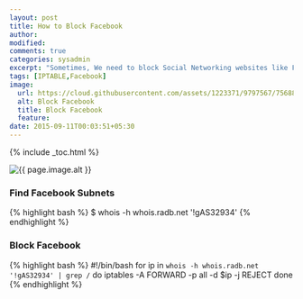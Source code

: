 ```yaml
---
layout: post
title: How to Block Facebook
author:
modified:
comments: true
categories: sysadmin
excerpt: "Sometimes, We need to block Social Networking websites like Facebook to deal with slow internet."
tags: [IPTABLE,Facebook]
image:
  url: https://cloud.githubusercontent.com/assets/1223371/9797567/756886b6-5819-11e5-9a1f-d652b4237eec.png
  alt: Block Facebook
  title: Block Facebook
  feature:
date: 2015-09-11T00:03:51+05:30
---
```


{% include _toc.html %}

<img src="{{ page.image.url }}" alt="{{ page.image.alt }}" title="{{ page.image.title }}">

### Find Facebook Subnets

{% highlight bash %}
$ whois -h whois.radb.net '!gAS32934'
{% endhighlight %}

### Block Facebook

{% highlight bash %}
#!/bin/bash
for ip in `whois -h whois.radb.net '!gAS32934' | grep /`
do
  iptables -A FORWARD -p all -d $ip -j REJECT
done
{% endhighlight %}
